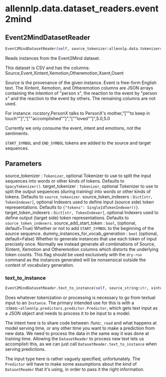 # allennlp.data.dataset_readers.event2mind

## Event2MindDatasetReader
```python
Event2MindDatasetReader(self, source_tokenizer:allennlp.data.tokenizers.tokenizer.Tokenizer=None, target_tokenizer:allennlp.data.tokenizers.tokenizer.Tokenizer=None, source_token_indexers:Dict[str, allennlp.data.token_indexers.token_indexer.TokenIndexer]=None, target_token_indexers:Dict[str, allennlp.data.token_indexers.token_indexer.TokenIndexer]=None, source_add_start_token:bool=True, dummy_instances_for_vocab_generation:bool=False, lazy:bool=False) -> None
```

Reads instances from the Event2Mind dataset.

This dataset is CSV and has the columns:
Source,Event,Xintent,Xemotion,Otheremotion,Xsent,Osent

Source is the provenance of the given instance. Event is free-form English
text. The Xintent, Xemotion, and Otheremotion columns are JSON arrays
containing the intention of "person x", the reaction to the event by
"person x" and the reaction to the event by others. The remaining columns
are not used.

For instance:
rocstory,PersonX talks to PersonX's mother,"[""to keep in touch""]","[""accomplished""]","[""loved""]",5.0,5.0

Currently we only consume the event, intent and emotions, not the sentiments.

`START_SYMBOL` and `END_SYMBOL` tokens are added to the source and target sequences.

Parameters
----------
source_tokenizer : ``Tokenizer``, optional
    Tokenizer to use to split the input sequences into words or other kinds of tokens. Defaults
    to ``SpacyTokenizer()``.
target_tokenizer : ``Tokenizer``, optional
    Tokenizer to use to split the output sequences (during training) into words or other kinds
    of tokens. Defaults to ``source_tokenizer``.
source_token_indexers : ``Dict[str, TokenIndexer]``, optional
    Indexers used to define input (source side) token representations. Defaults to
    ``{"tokens": SingleIdTokenIndexer()}``.
target_token_indexers : ``Dict[str, TokenIndexer]``, optional
    Indexers used to define output (target side) token representations. Defaults to
    ``source_token_indexers``.
source_add_start_token : ``bool``, (optional, default=True)
    Whether or not to add ``START_SYMBOL`` to the beginning of the source sequence.
dummy_instances_for_vocab_generation : ``bool`` (optional, default=False)
    Whether to generate instances that use each token of input precisely
    once. Normally we instead generate all combinations of Source, Xintent,
    Xemotion and Otheremotion columns which distorts the underlying token
    counts. This flag should be used exclusively with the ``dry-run``
    command as the instances generated will be nonsensical outside the
    context of vocabulary generation.

### text_to_instance
```python
Event2MindDatasetReader.text_to_instance(self, source_string:str, xintent_string:str=None, xreact_string:str=None, oreact_string:str=None) -> allennlp.data.instance.Instance
```

Does whatever tokenization or processing is necessary to go from textual input to an
``Instance``.  The primary intended use for this is with a
:class:`~allennlp.predictors.predictor.Predictor`, which gets text input as a JSON
object and needs to process it to be input to a model.

The intent here is to share code between :func:`_read` and what happens at
model serving time, or any other time you want to make a prediction from new data.  We need
to process the data in the same way it was done at training time.  Allowing the
``DatasetReader`` to process new text lets us accomplish this, as we can just call
``DatasetReader.text_to_instance`` when serving predictions.

The input type here is rather vaguely specified, unfortunately.  The ``Predictor`` will
have to make some assumptions about the kind of ``DatasetReader`` that it's using, in order
to pass it the right information.

